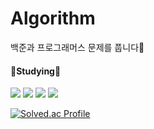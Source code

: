 # Algorithm

백준과 프로그래머스 문제를 풉니다🧐

<h4>📖Studying📖</h4>
<span> 
<img src="https://img.shields.io/badge/Java-007396?style=flat-square&logo=Java&logoColor=white">
<img src="https://img.shields.io/badge/JavaScript-F7DF1E?style=flat-square&logo=JavaScript&logoColor=white">
<img src="https://img.shields.io/badge/Python-3776AB?style=flat-square&logo=Python&logoColor=white">
<img src="https://img.shields.io/badge/C++-00599C?style=flat-square&logo=C++&logoColor=white">
</span>  
  
  
[![Solved.ac Profile](http://mazassumnida.wtf/api/v2/generate_badge?boj=eueu22)](https://solved.ac/eueu22/)
